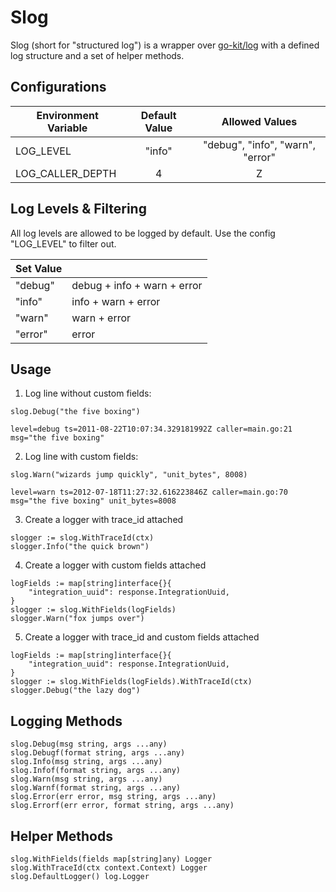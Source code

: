 # Slog

Slog (short for "structured log") is a wrapper over [go-kit/log](https://github.com/go-kit/log) with a defined log structure and a set of helper methods.


## Configurations

| Environment Variable | Default Value   | Allowed Values   |
| --- | :---: | :---: |
| LOG_LEVEL | "info"   | "debug", "info", "warn", "error"   |
| LOG_CALLER_DEPTH | 4   | Z |


## Log Levels & Filtering

All log levels are allowed to be logged by default. Use the config "LOG_LEVEL" to filter out.

| Set Value | |
| ---   | --- |
| "debug" | debug + info + warn + error |
| "info" | info + warn + error |
| "warn" | warn + error |
| "error" | error |


## Usage

1. Log line without custom fields:
```
slog.Debug("the five boxing")
```
```
level=debug ts=2011-08-22T10:07:34.329181992Z caller=main.go:21 msg="the five boxing"
```

2. Log line with custom fields:
```
slog.Warn("wizards jump quickly", "unit_bytes", 8008)
```
```
level=warn ts=2012-07-18T11:27:32.616223846Z caller=main.go:70 msg="the five boxing" unit_bytes=8008
```

3. Create a logger with trace_id attached
```
slogger := slog.WithTraceId(ctx)
slogger.Info("the quick brown")
```

4. Create a logger with custom fields attached
```
logFields := map[string]interface{}{
	"integration_uuid": response.IntegrationUuid,
}
slogger := slog.WithFields(logFields)
slogger.Warn("fox jumps over")
```

5. Create a logger with trace_id and custom fields attached
```
logFields := map[string]interface{}{
	"integration_uuid": response.IntegrationUuid,
}
slogger := slog.WithFields(logFields).WithTraceId(ctx)
slogger.Debug("the lazy dog")
```


## Logging Methods
```
slog.Debug(msg string, args ...any)
slog.Debugf(format string, args ...any)
slog.Info(msg string, args ...any)
slog.Infof(format string, args ...any)
slog.Warn(msg string, args ...any)
slog.Warnf(format string, args ...any)
slog.Error(err error, msg string, args ...any)
slog.Errorf(err error, format string, args ...any)
```


## Helper Methods

```
slog.WithFields(fields map[string]any) Logger
slog.WithTraceId(ctx context.Context) Logger
slog.DefaultLogger() log.Logger
```
